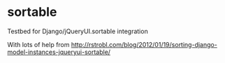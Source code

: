 sortable
========

Testbed for Django/jQueryUI.sortable integration

With lots of help from http://rstrobl.com/blog/2012/01/19/sorting-django-model-instances-jqueryui-sortable/
